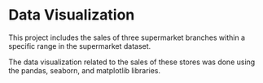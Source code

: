 # Data Visualization

This project includes the sales of three supermarket branches within a specific range in the supermarket dataset.

The data visualization related to the sales of these stores was done using the pandas, seaborn, and matplotlib libraries.
